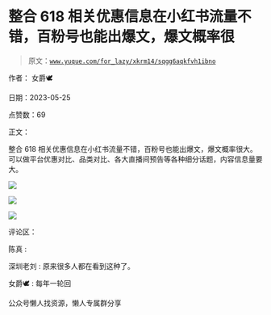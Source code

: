 # 整合 618 相关优惠信息在小红书流量不错，百粉号也能出爆文，爆文概率很

> 原文：[`www.yuque.com/for_lazy/xkrm14/sqgg6aqkfvh1ibno`](https://www.yuque.com/for_lazy/xkrm14/sqgg6aqkfvh1ibno)

作者： 女爵🕊

日期：2023-05-25

点赞数：69

正文：

整合 618 相关优惠信息在小红书流量不错，百粉号也能出爆文，爆文概率很大。可以做平台优惠对比、品类对比、各大直播间预告等各种细分话题，内容信息量要大。

![](img/39bf73c575e552e7c917ee765fc25c66.png)

![](img/36b507acbb4e5e0e0fe96e73bd2540a6.png)

![](img/1388f97e6aa2ea82d07f69fb433c9a1a.png)

评论区：

陈真 :

深圳老刘 : 原来很多人都在看到这种了。

女爵🕊 : 每年一轮回

公众号懒人找资源，懒人专属群分享

